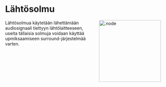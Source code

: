 # Lähtösolmu

<img align="right" style="margin-left: 8px;" src="https://cdn.discordapp.com/attachments/667464431562653706/1052196997697904680/output_node.png" alt=".node" width="200"/>

Lähtösolmua käytetään lähettämään audiosignaali tiettyyn lähtölaitteeseen, useita tällaisia solmuja voidaan käyttää upmiksaamiseen surround-järjestelmää varten.

